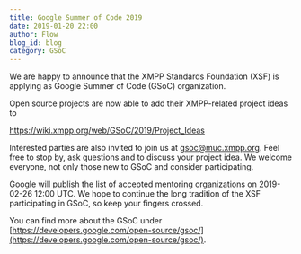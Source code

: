 ```yaml
---
title: Google Summer of Code 2019
date: 2019-01-20 22:00
author: Flow
blog_id: blog
category: GSoC
---
```


We are happy to announce that the XMPP Standards Foundation (XSF) is applying as Google Summer of Code (GSoC) organization.

Open source projects are now able to add their XMPP-related project ideas to

https://wiki.xmpp.org/web/GSoC/2019/Project_Ideas

Interested parties are also invited to join us at [gsoc@muc.xmpp.org](xmpp:gsoc@muc.xmpp.org?join). Feel free to stop by, ask questions and to discuss your project idea. We welcome everyone, not only those new to GSoC and consider participating.

Google will publish the list of accepted mentoring organizations on 2019-02-26 12:00 UTC. We hope to continue the long tradition of the XSF participating in GSoC, so keep your fingers crossed.

You can find more about the GSoC under [https://developers.google.com/open-source/gsoc/](https://developers.google.com/open-source/gsoc/).
